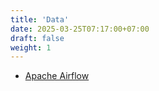 ```yaml
---
title: 'Data'
date: 2025-03-25T07:17:00+07:00
draft: false
weight: 1
---
```


- [Apache Airflow](./apache-airflow/)

